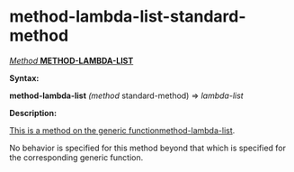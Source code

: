 method-lambda-list-standard-method
==================================

[*Method* **METHOD-LAMBDA-LIST**]()

**Syntax:**

**method-lambda-list** *(method* standard-method) => *lambda-list*

**Description:**

[This is a method on the generic function]()[method-lambda-list](method-lambda-list.md).

No behavior is specified for this method beyond that which is specified for the corresponding generic function.
